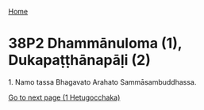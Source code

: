 
[Home](/)

# 38P2 Dhammānuloma (1), Dukapaṭṭhānapāḷi (2)

1\. Namo tassa Bhagavato Arahato Sammāsambuddhassa.


[Go to next page (1 Hetugocchaka)](1.md)


